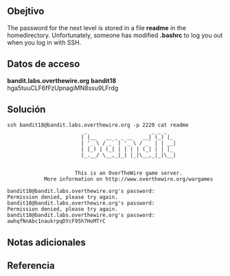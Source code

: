 ## Obejtivo
The password for the next level is stored in a file **readme** in the homedirectory. Unfortunately, someone has modified **.bashrc** to log you out when you log in with SSH.
## Datos de acceso
**bandit.labs.overthewire.org**
**bandit18**
hga5tuuCLF6fFzUpnagiMN8ssu9LFrdg
## Solución 
```
ssh bandit18@bandit.labs.overthewire.org -p 2220 cat readme
                         _                     _ _ _
                        | |__   __ _ _ __   __| (_) |_
                        | '_ \ / _` | '_ \ / _` | | __|
                        | |_) | (_| | | | | (_| | | |_
                        |_.__/ \__,_|_| |_|\__,_|_|\__|


                      This is an OverTheWire game server.
            More information on http://www.overthewire.org/wargames

bandit18@bandit.labs.overthewire.org's password:
Permission denied, please try again.
bandit18@bandit.labs.overthewire.org's password:
Permission denied, please try again.
bandit18@bandit.labs.overthewire.org's password:
awhqfNnAbc1naukrpqDYcF95h7HoMTrC
```
## Notas adicionales 

## Referencia 